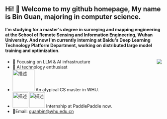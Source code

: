 ## Hi! 👋 Welcome to my github homepage, My name is **Bin Guan**, majoring in computer science.
#### I’m  studying for a master's degree in surveying and mapping engineering at the School of Remote Sensing and Information Engineering, Wuhan University. And now I'm currently interning at Baidu's Deep Learning Technology Platform Department, working on distributed large model training and optimization.

<img align="right" src="https://github-readme-stats.vercel.app/api?username=Glencsa&show_icons=true&icon_color=CE1D2D&text_color=718096&bg_color=ffffff&hide_title=true" />

- :orange_book: Focusing on LLM  & AI infrastructure
- :meat_on_bone: AI technology enthusiast
- <img src="https://github.com/user-attachments/assets/a0980b83-a502-41d9-90d7-b22d3595fe2c" alt="描述" style="width: 70px;">  An atypical CS master in WHU.
- <img src="https://github.com/user-attachments/assets/87c4dfa1-02a0-4e74-b572-cb6b3737cc88" alt="描述" style="width: 50px;">  <img src="https://github.com/user-attachments/assets/ac6dc6f4-a129-40c3-91b9-7187a5986f33" alt="描述" style="width: 50px;">
Internship at PaddlePaddle now.
- 💬Email: guanbin@whu.edu.cn

<!--
<picture>
  <source media="(prefers-color-scheme: dark)" srcset="https://raw.githubusercontent.com/Glencsa/Glencsa/output/github-contribution-grid-snake-dark.svg">
  <source media="(prefers-color-scheme: light)" srcset="https://raw.githubusercontent.com/Glencsa/Glencsa/output/github-contribution-grid-snake.svg">
  <img alt="github contribution grid snake animation" src="https://raw.githubusercontent.com/Glencsa/Glencsa/output/github-contribution-grid-snake.svg">
</picture>
-->




    


<!--
**Glencsa/Glencsa** is a ✨ _special_ ✨ repository because its `README.md` (this file) appears on your GitHub profile.
🌱 <img src="https://github.com/user-attachments/assets/3eecb21a-61fa-43d6-ba26-4a3cb5203497" alt="描述" style="width: 50px;">
I am interested in learning Cuda C programming and edge device AI deployment.
Here are some ideas to get you started:

![Guanbin's GitHub stats](https://github-readme-stats.vercel.app/api?username=Glencsa&show_icons=true&theme=radical)
- 🔭 I’m currently working on ...
- 🌱 I’m currently learning ...
- 👯 I’m looking to collaborate on ...
- 🤔 I’m looking for help with ...
- 💬 Ask me about ...
- 📫 How to reach me: ...
- 😄 Pronouns: ...
- ⚡ Fun fact: ...
-->
